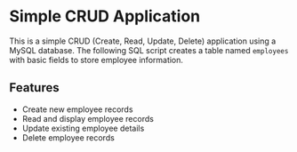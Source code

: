 # Simple CRUD Application

This is a simple CRUD (Create, Read, Update, Delete) application using a MySQL database. The following SQL script creates a table named `employees` with basic fields to store employee information.

## Features
- Create new employee records
- Read and display employee records
- Update existing employee details
- Delete employee records
